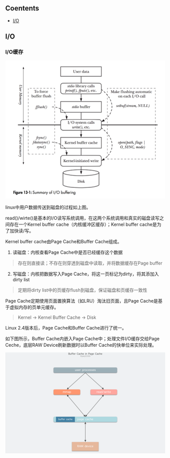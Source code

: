 ## Coentents

- [I/O](#I/O)

## I/O

### I/O缓存

![用户数据传输到disk](img/用户数据传输到disk.png)

linux中用户数据传送到磁盘的过程如上图。

read()/wirte()是基本的I/O读写系统调用，在这两个系统调用和真实的磁盘读写之间存在一个Kernel buffer cache（内核缓冲区缓存）；Kernel buffer cache是为了加快读/写。

Kernel buffer cache由Page Cache和Buffer Cache组成。

1. 读磁盘：内核查看Page Cache中是否已经缓存这个数据
> 存在则直接读；不存在则穿透到磁盘中读取，并将数据缓存在Page buffer

2. 写磁盘：内核把数据写入Page Cache，将这一页标记为dirty，将其添加入dirty list
> 定期将dirty list中的页缓存flush到磁盘，保证磁盘和页缓存一致性

Page Cache定期使用页面置换算法（如LRU）淘汰旧页面，且Page Cache是基于虚拟内存的页单元缓存。
> Kernel -> Kernel Buffer Cache -> Disk

Linux 2.4版本后，Page Cache和Buffer Cache进行了统一。

如下图所示，Buffer Cache内嵌入Page Cache中；处理文件I/O缓存交给Page Ceche，底层RAW Device刷新数据时以Buffer Cache的快单位来实际处理。

![融合Page和Buffer.png](img/融合Page和Buffer.png)